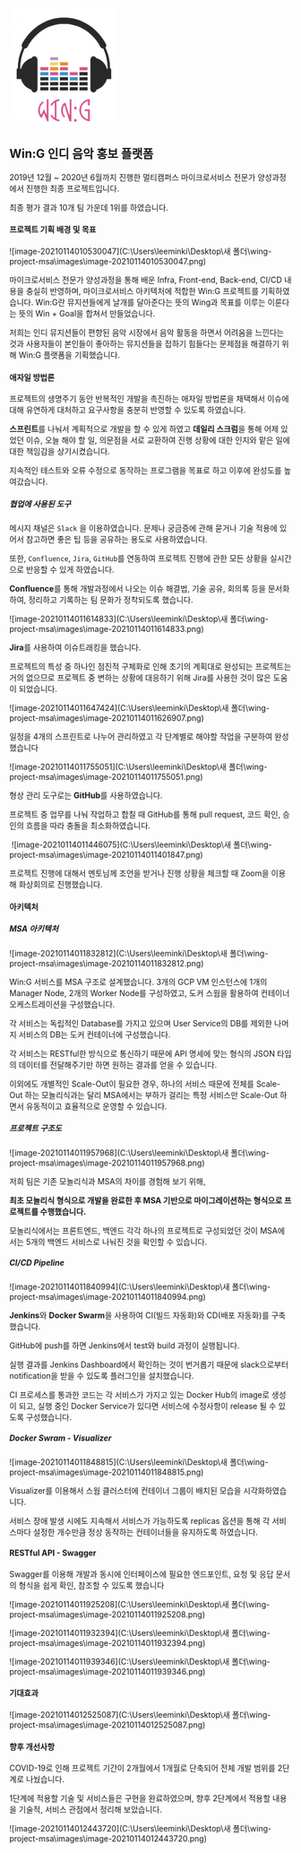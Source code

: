 

![image-20210114010350254](./images/image-20210114010350254.png)

## 						Win:G 인디 음악 홍보 플랫폼



2019년 12월 ~ 2020년 6월까지 진행한 멀티캠퍼스 마이크로서비스 전문가 양성과정에서 진행한 최종 프로젝트입니다.

최종 평가 결과 10개 팀 가운데 1위를 하였습니다.



#### 프로젝트 기획 배경 및 목표

![image-20210114010530047](C:\Users\leeminki\Desktop\새 폴더\wing-project-msa\images\image-20210114010530047.png)

마이크로서비스 전문가 양성과정을 통해 배운 Infra, Front-end, Back-end, CI/CD 내용을 충실히 반영하며, 마이크로서비스 아키텍처에 적합한 Win:G 프로젝트를 기획하였습니다. Win:G란 뮤지션들에게 날개를 달아준다는 뜻의 Wing과 목표를 이루는 이룬다는 뜻의 Win + Goal을 합쳐서 만들었습니다.

저희는 인디 뮤지션들이 편향된 음악 시장에서 음악 활동을 하면서 어려움을 느낀다는 것과 사용자들이 본인들이 좋아하는 뮤지션들을 접하기 힘들다는 문제점을 해결하기 위해 Win:G 플랫폼을 기획했습니다. 



#### 애자일 방법론

프로젝트의 생명주기 동안 반복적인 개발을 촉진하는 애자일 방법론을 채택해서 이슈에 대해 유연하게 대처하고 요구사항을 충분히 반영할 수 있도록 하였습니다.

**스프린트**를 나눠서 계획적으로 개발을 할 수 있게 하였고 **데일리 스크럼**을 통해 어제 있었던 이슈, 오늘 해야 할 일, 의문점을 서로 교환하여 진행 상황에 대한 인지와 맡은 일에 대한 책임감을 상기시켰습니다. 

지속적인 테스트와 오류 수정으로 동작하는 프로그램을 목표로 하고 이후에 완성도를 높여갔습니다.

 

##### 협업에 사용된 도구

메시지 채널은 `Slack` 을 이용하였습니다. 문제나 궁금증에 관해 묻거나 기술 적용에 있어서 참고하면 좋은 팁 등을 공유하는 용도로 사용하였습니다. 

또한, `Confluence`, `Jira`, `GitHub`를 연동하여 프로젝트 진행에 관한 모든 상황을 실시간으로 반응할 수 있게 하였습니다.

 

**Confluence**를 통해 개발과정에서 나오는 이슈 해결법, 기술 공유, 회의록 등을 문서화하여, 정리하고 기록하는 팀 문화가 정착되도록 했습니다.

![image-20210114011614833](C:\Users\leeminki\Desktop\새 폴더\wing-project-msa\images\image-20210114011614833.png)

 



**Jira**를 사용하여 이슈트래킹을 했습니다. 

프로젝트의 특성 중 하나인 점진적 구체화로 인해 초기의 계획대로 완성되는 프로젝트는 거의 없으므로 프로젝트 중 변하는 상황에 대응하기 위해 Jira를 사용한 것이 많은 도움이 되었습니다.

![image-20210114011647424](C:\Users\leeminki\Desktop\새 폴더\wing-project-msa\images\image-20210114011626907.png)



 일정을 4개의 스프린트로 나누어 관리하였고 각 단계별로 해야할 작업을 구분하여 완성했습니다

![image-20210114011755051](C:\Users\leeminki\Desktop\새 폴더\wing-project-msa\images\image-20210114011755051.png)





형상 관리 도구로는 **GitHub**를 사용하였습니다. 

프로젝트 중 업무를 나눠 작업하고 합칠 때 GitHub를 통해 pull request, 코드 확인, 승인의 흐름을 따라 충돌을 최소화하였습니다.

​							![image-20210114011446075](C:\Users\leeminki\Desktop\새 폴더\wing-project-msa\images\image-20210114011401847.png)			

 

프로젝트 진행에 대해서 멘토님께 조언을 받거나 진행 상황을 체크할 때 Zoom을 이용해 화상회의로 진행했습니다.





#### 아키텍처

##### MSA 아키텍처

![image-20210114011832812](C:\Users\leeminki\Desktop\새 폴더\wing-project-msa\images\image-20210114011832812.png)

Win:G 서비스를 MSA 구조로 설계했습니다. 3개의 GCP VM 인스턴스에 1개의 Manager Node, 2개의 Worker Node를 구성하였고, 도커 스웜을 활용하여 컨테이너 오케스트레이션을 구성했습니다. 

각 서비스는 독립적인 Database를 가지고 있으며 User Service의 DB를 제외한 나머지 서비스의 DB는 도커 컨테이너에 구성했습니다.

각 서비스는 RESTful한 방식으로 통신하기 때문에 API 명세에 맞는 형식의 JSON 타입의 데이터를 전달해주기만 하면 원하는 결과를 얻을 수 있습니다. 

이외에도 개별적인 Scale-Out이 필요한 경우, 하나의 서비스 때문에 전체를 Scale-Out 하는 모놀리식과는 달리 MSA에서는 부하가 걸리는 특정 서비스만 Scale-Out 하면서 유동적이고 효율적으로 운영할 수 있습니다.



##### 프로젝트 구조도

![image-20210114011957968](C:\Users\leeminki\Desktop\새 폴더\wing-project-msa\images\image-20210114011957968.png)



저희 팀은 기존 모놀리식과 MSA의 차이를 경험해 보기 위해,

**최초 모놀리식 형식으로 개발을 완료한 후 MSA 기반으로 마이그레이션하는 형식으로 프로젝트를 수행했습니다.** 

모놀리식에서는 프론트엔드, 백엔드 각각 하나의 프로젝트로 구성되었던 것이 MSA에서는 5개의 백엔드 서비스로 나눠진 것을 확인할 수 있습니다.



##### CI/CD Pipeline

![image-20210114011840994](C:\Users\leeminki\Desktop\새 폴더\wing-project-msa\images\image-20210114011840994.png)

**Jenkins**와 **Docker Swarm**을 사용하여 CI(빌드 자동화)와 CD(배포 자동화)를 구축했습니다.

GitHub에 push를 하면 Jenkins에서 test와 build 과정이 실행됩니다. 

실행 결과를 Jenkins Dashboard에서 확인하는 것이 번거롭기 때문에 slack으로부터 notification을 받을 수 있도록 플러그인을 설치했습니다.

CI 프로세스를 통과한 코드는 각 서비스가 가지고 있는 Docker Hub의 image로 생성이 되고, 실행 중인 Docker Service가 있다면 서비스에 수정사항이 release 될 수 있도록 구성했습니다.





##### Docker Swram - Visualizer

![image-20210114011848815](C:\Users\leeminki\Desktop\새 폴더\wing-project-msa\images\image-20210114011848815.png)



Visualizer를 이용해서 스웜 클러스터에 컨테이너 그룹이 배치된 모습을 시각화하였습니다.

서비스 장애 발생 시에도 지속해서 서비스가 가능하도록 replicas 옵션을 통해 각 서비스마다 설정한 개수만큼 정상 동작하는 컨테이너들을 유지하도록 하였습니다.





#### RESTful API - Swagger

Swagger를 이용해 개발과 동시에 인터페이스에 필요한 엔드포인트, 요청 및 응답 문서의 형식을 쉽게 확인, 참조할 수 있도록 했습니다

![image-20210114011925208](C:\Users\leeminki\Desktop\새 폴더\wing-project-msa\images\image-20210114011925208.png)

![image-20210114011932394](C:\Users\leeminki\Desktop\새 폴더\wing-project-msa\images\image-20210114011932394.png)

![image-20210114011939346](C:\Users\leeminki\Desktop\새 폴더\wing-project-msa\images\image-20210114011939346.png)



#### 기대효과



![image-20210114012525087](C:\Users\leeminki\Desktop\새 폴더\wing-project-msa\images\image-20210114012525087.png)





#### 향후 개선사항

COVID-19로 인해 프로젝트 기간이 2개월에서 1개월로 단축되어 전체 개발 범위를 2단계로 나눴습니다. 

1단계에 적용할 기술 및 서비스들은 구현을 완료하였으며, 향후 2단계에서 적용할 내용을 기술적, 서비스 관점에서 정리해 보았습니다. 

![image-20210114012443720](C:\Users\leeminki\Desktop\새 폴더\wing-project-msa\images\image-20210114012443720.png)
